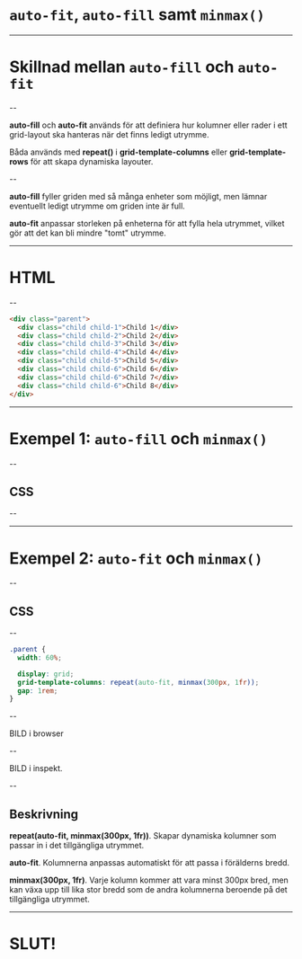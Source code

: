 # `auto-fit`, `auto-fill` samt `minmax()`

---

# Skillnad mellan `auto-fill` och `auto-fit`

--

**auto-fill** och **auto-fit** används för att definiera hur kolumner eller rader i ett grid-layout ska hanteras när det finns ledigt utrymme.

Båda används med **repeat()** i **grid-template-columns** eller **grid-template-rows** för att skapa dynamiska layouter.

--

**auto-fill** fyller griden med så många enheter som möjligt, men lämnar eventuellt ledigt utrymme om griden inte är full.

**auto-fit** anpassar storleken på enheterna för att fylla hela utrymmet, vilket gör att det kan bli mindre "tomt" utrymme.

---

# HTML

--

```html []
<div class="parent">
  <div class="child child-1">Child 1</div>
  <div class="child child-2">Child 2</div>
  <div class="child child-3">Child 3</div>
  <div class="child child-4">Child 4</div>
  <div class="child child-5">Child 5</div>
  <div class="child child-6">Child 6</div>
  <div class="child child-6">Child 7</div>
  <div class="child child-6">Child 8</div>
</div>
```

---

# Exempel 1: `auto-fill` och `minmax()`

--

## CSS

--

---

# Exempel 2: `auto-fit` och `minmax()`

--

## CSS

--

```css [5]
.parent {
  width: 60%;

  display: grid;
  grid-template-columns: repeat(auto-fit, minmax(300px, 1fr));
  gap: 1rem;
}
```

--

BILD i browser

--

BILD i inspekt.

--

## Beskrivning

**repeat(auto-fit, minmax(300px, 1fr))**. Skapar dynamiska kolumner som passar in i det tillgängliga utrymmet.

**auto-fit**. Kolumnerna anpassas automatiskt för att passa i förälderns bredd.

**minmax(300px, 1fr)**. Varje kolumn kommer att vara minst 300px bred, men kan växa upp till lika stor bredd som de andra kolumnerna beroende på det tillgängliga utrymmet.

---

# SLUT!
